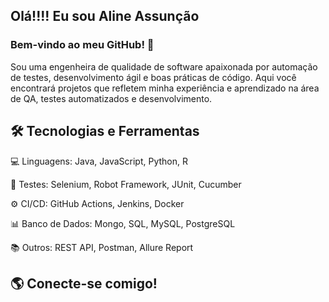 ## Olá!!!! Eu sou Aline Assunção

### Bem-vindo ao meu GitHub! 🚀
Sou uma engenheira de qualidade de software apaixonada por automação de testes, desenvolvimento ágil e boas práticas de código. Aqui você encontrará projetos que refletem minha experiência e aprendizado na área de QA, testes automatizados e desenvolvimento.

## 🛠️ Tecnologias e Ferramentas

💻 Linguagens: Java, JavaScript, Python, R

🧪 Testes: Selenium, Robot Framework, JUnit, Cucumber

⚙️ CI/CD: GitHub Actions, Jenkins, Docker

📊 Banco de Dados: Mongo, SQL, MySQL, PostgreSQL

📚 Outros: REST API, Postman, Allure Report

## 🌎 Conecte-se comigo!
